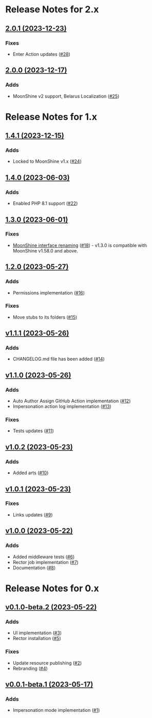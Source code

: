 # Release Notes for 2.x

## [2.0.1 (2023-12-23)](https://github.com/Jampire/moonshine-impersonate/compare/v2.0.0...v2.0.1)

### Fixes

- Enter Action updates ([#28](https://github.com/Jampire/moonshine-impersonate/pull/28))

## [2.0.0 (2023-12-17)](https://github.com/Jampire/moonshine-impersonate/compare/v1.4.1...v2.0.0)

### Adds

- MoonShine v2 support, Belarus Localization ([#25](https://github.com/Jampire/moonshine-impersonate/pull/25))

# Release Notes for 1.x

## [1.4.1 (2023-12-15)](https://github.com/Jampire/moonshine-impersonate/compare/v1.4.0...v1.4.1)

### Adds

- Locked to MoonShine v1.x ([#24](https://github.com/Jampire/moonshine-impersonate/pull/24))

## [1.4.0 (2023-06-03)](https://github.com/Jampire/moonshine-impersonate/compare/v1.3.0...v1.4.0)

### Adds

- Enabled PHP 8.1 support ([#22](https://github.com/Jampire/moonshine-impersonate/pull/22))

## [1.3.0 (2023-06-01)](https://github.com/Jampire/moonshine-impersonate/compare/v1.2.0...v1.3.0)

### Fixes

- [MoonShine interface renaming](https://github.com/moonshine-software/moonshine/pull/297) ([#18](https://github.com/Jampire/moonshine-impersonate/pull/18)) -
v1.3.0 is compatible with MoonShine v1.58.0 and above.

## [1.2.0 (2023-05-27)](https://github.com/Jampire/moonshine-impersonate/compare/v1.1.1...v1.2.0)

### Adds

- Permissions implementation ([#16](https://github.com/Jampire/moonshine-impersonate/pull/16))

### Fixes

- Move stubs to its folders ([#15](https://github.com/Jampire/moonshine-impersonate/pull/15))

## [v1.1.1 (2023-05-26)](https://github.com/Jampire/moonshine-impersonate/compare/v1.1.0...v1.1.1)

### Adds

- CHANGELOG.md file has been added ([#14](https://github.com/Jampire/moonshine-impersonate/pull/14))

## [v1.1.0 (2023-05-26)](https://github.com/Jampire/moonshine-impersonate/compare/v1.0.2...v1.1.0)

### Adds

- Auto Author Assign GitHub Action implementation ([#12](https://github.com/Jampire/moonshine-impersonate/pull/12))
- Impersonation action log implementation ([#13](https://github.com/Jampire/moonshine-impersonate/pull/13))

### Fixes

- Tests updates ([#11](https://github.com/Jampire/moonshine-impersonate/pull/11))

## [v1.0.2 (2023-05-23)](https://github.com/Jampire/moonshine-impersonate/compare/v1.0.1...v1.0.2)

### Adds

- Added arts ([#10](https://github.com/Jampire/moonshine-impersonate/pull/10))

## [v1.0.1 (2023-05-23)](https://github.com/Jampire/moonshine-impersonate/compare/v1.0.0...v1.0.1)

### Fixes

- Links updates ([#9](https://github.com/Jampire/moonshine-impersonate/pull/9))

## [v1.0.0 (2023-05-22)](https://github.com/Jampire/moonshine-impersonate/compare/v0.1.0...v1.0.0)

### Adds

- Added middleware tests ([#6](https://github.com/Jampire/moonshine-impersonate/pull/6))
- Rector job implementation ([#7](https://github.com/Jampire/moonshine-impersonate/pull/7))
- Documentation ([#8](https://github.com/Jampire/moonshine-impersonate/pull/8))

# Release Notes for 0.x

## [v0.1.0-beta.2 (2023-05-22)](https://github.com/Jampire/moonshine-impersonate/compare/v0.0.1...v0.1.0)

### Adds

- UI implementation ([#3](https://github.com/Jampire/moonshine-impersonate/pull/3))
- Rector installation ([#5](https://github.com/Jampire/moonshine-impersonate/pull/5))

### Fixes

- Update resource publishing ([#2](https://github.com/Jampire/moonshine-impersonate/pull/2))
- Rebranding ([#4](https://github.com/Jampire/moonshine-impersonate/pull/4))

## [v0.0.1-beta.1 (2023-05-17)](https://github.com/Jampire/moonshine-impersonate/releases/tag/v0.0.1)

### Adds

- Impersonation mode implementation ([#1](https://github.com/Jampire/moonshine-impersonate/pull/1))
